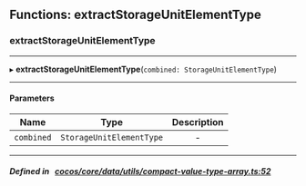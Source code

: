 ## Functions: extractStorageUnitElementType

### extractStorageUnitElementType


___
▸ **extractStorageUnitElementType**(`combined: StorageUnitElementType`)
___


#### Parameters

| Name | Type | Description |
| :------: | :------: | :------: |
| `combined` | `StorageUnitElementType` | - |


___


##### Defined in &nbsp;   [cocos/core/data/utils/compact-value-type-array.ts:52](https://github.com/cocos-creator/engine/blob/c7bf6b8a9/cocos/core/data/utils/compact-value-type-array.ts#L52)&nbsp;
